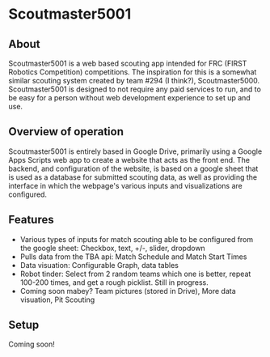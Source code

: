 # Scoutmaster5001
## About
Scoutmaster5001 is a web based scouting app intended for FRC (FIRST Robotics Competition) competitions. The inspiration for this is a somewhat similar scouting system created by team #294 (I think?), Scoutmaster5000. Scoutmaster5001 is designed to not require any paid services to run, and to be easy for a person without web development experience to set up and use. 

## Overview of operation
Scoutmaster5001 is entirely based in Google Drive, primarily using a Google Apps Scripts web app to create a website that acts as the front end. The backend, and configuration of the website, is based on a google sheet that is used as a database for submitted scouting data, as well as providing the interface in which the webpage's various inputs and visualizations are configured.

## Features
- Various types of inputs for match scouting able to be configured from the google sheet: Checkbox, text, +/-, slider, dropdown
- Pulls data from the TBA api: Match Schedule and Match Start Times
- Data visuation: Configurable Graph, data tables
- Robot tinder: Select from 2 random teams which one is better, repeat 100-200 times, and get a rough picklist. Still in progress. 
- Coming soon mabey? Team pictures (stored in Drive), More data visuation, Pit Scouting

## Setup
Coming soon!
